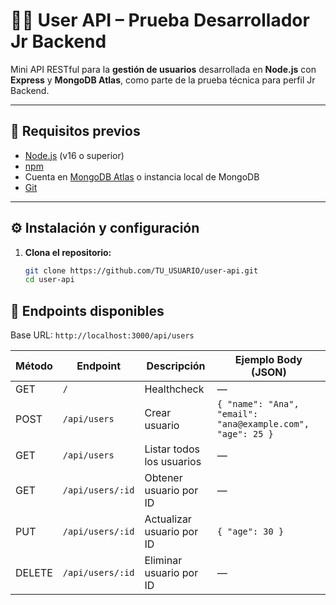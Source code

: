 # 🧑‍💻 User API – Prueba Desarrollador Jr Backend

Mini API RESTful para la **gestión de usuarios** desarrollada en **Node.js** con **Express** y **MongoDB Atlas**, como parte de la prueba técnica para perfil Jr Backend.

---

## 🚀 Requisitos previos
- [Node.js](https://nodejs.org/) (v16 o superior)
- [npm](https://www.npmjs.com/)
- Cuenta en [MongoDB Atlas](https://www.mongodb.com/cloud/atlas) o instancia local de MongoDB
- [Git](https://git-scm.com/)

---

## ⚙ Instalación y configuración
1. **Clona el repositorio:**
   ```bash
   git clone https://github.com/TU_USUARIO/user-api.git
   cd user-api

## 📌 Endpoints disponibles
Base URL: `http://localhost:3000/api/users`

| Método  | Endpoint          | Descripción                   | Ejemplo Body (JSON)                 |
|---------|-----------------|-------------------------------|------------------------------------|
| GET     | `/`              | Healthcheck                   | —                                  |
| POST    | `/api/users`     | Crear usuario                 | `{ "name": "Ana", "email": "ana@example.com", "age": 25 }` |
| GET     | `/api/users`     | Listar todos los usuarios     | —                                  |
| GET     | `/api/users/:id` | Obtener usuario por ID        | —                                  |
| PUT     | `/api/users/:id` | Actualizar usuario por ID     | `{ "age": 30 }`                    |
| DELETE  | `/api/users/:id` | Eliminar usuario por ID       | —                                  |

